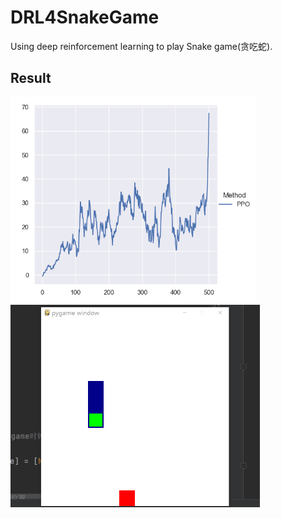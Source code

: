 # DRL4SnakeGame

 Using deep reinforcement learning to play Snake game(贪吃蛇).

## Result

<img src="Figure_1.png" alt="Figure_1" style="zoom:67%;" />

<img src="result.gif" alt="result" style="zoom: 50%;" />

